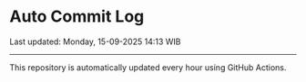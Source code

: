 # Auto Commit Log

Last updated: Monday, 15-09-2025 14:13 WIB

---

This repository is automatically updated every hour using GitHub Actions.
